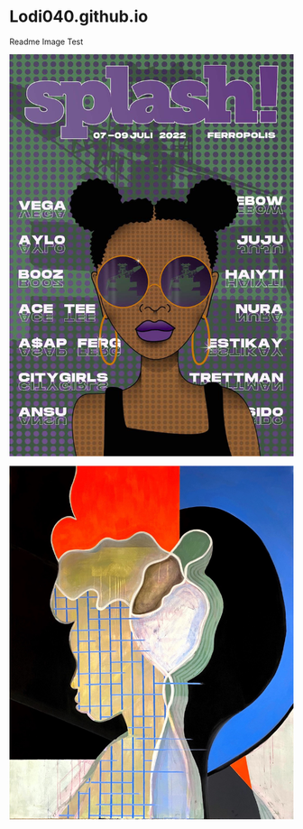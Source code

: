 # Lodi040.github.io

Readme Image Test

![](Images/Festivalplakatkomprimiert.jpg)

![](Images/Malereikomprimiert.JPG)

